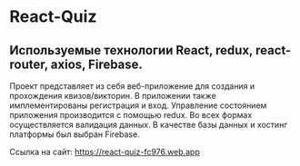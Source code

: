 # React-Quiz

## Используемые технологии React, redux, react-router, axios, Firebase.
Проект представляет из себя веб-приложение для создания и прохождения квизов/викторин.
В приложении также имплементированы регистрация и вход. Управление состоянием приложения производится с помощью redux.
Во всех формах осуществляется валидация данных. В качестве базы данных и хостинг платформы был выбран Firebase.

Ссылка на сайт: https://react-quiz-fc976.web.app
